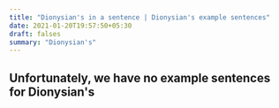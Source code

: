 ```yaml
---
title: "Dionysian's in a sentence | Dionysian's example sentences"
date: 2021-01-20T19:57:50+05:30
draft: falses
summary: "Dionysian's"
---
```

## Unfortunately, we have no example sentences for Dionysian's                 
